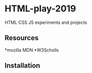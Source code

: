 # HTML-play-2019
HTML CSS JS experiments and projects
## Resources

*mozilla MDN
*W3Scholls

## Installation
